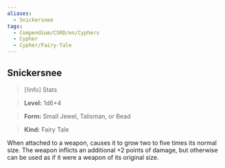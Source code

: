```yaml
---
aliases:
  - Snickersnee
tags:
  - Compendium/CSRD/en/Cyphers
  - Cypher
  - Cypher/Fairy-Tale
---
```

  
    
## Snickersnee    
>[!info] Stats    
> **Level:** 1d6+4    
> **Form:** Small Jewel, Talisman, or Bead    
> **Kind:** Fairy Tale  
    
When attached to a weapon, causes it to grow two to five times its normal size. The weapon inflicts an additional +2 points of damage, but otherwise can be used as if it were a weapon of its original size.